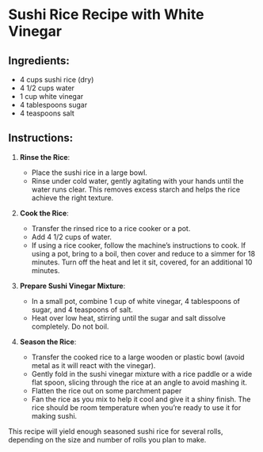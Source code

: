# Sushi Rice Recipe with White Vinegar

## Ingredients:
- 4 cups sushi rice (dry)
- 4 1/2 cups water
- 1 cup white vinegar
- 4 tablespoons sugar
- 4 teaspoons salt

## Instructions:

1. **Rinse the Rice**:
   - Place the sushi rice in a large bowl.
   - Rinse under cold water, gently agitating with your hands until the water runs clear. This removes excess starch and helps the rice achieve the right texture.

2. **Cook the Rice**:
   - Transfer the rinsed rice to a rice cooker or a pot.
   - Add 4 1/2 cups of water.
   - If using a rice cooker, follow the machine’s instructions to cook. If using a pot, bring to a boil, then cover and reduce to a simmer for 18 minutes. Turn off the heat and let it sit, covered, for an additional 10 minutes.

3. **Prepare Sushi Vinegar Mixture**:
   - In a small pot, combine 1 cup of white vinegar, 4 tablespoons of sugar, and 4 teaspoons of salt.
   - Heat over low heat, stirring until the sugar and salt dissolve completely. Do not boil.

4. **Season the Rice**:
   - Transfer the cooked rice to a large wooden or plastic bowl (avoid metal as it will react with the vinegar).
   - Gently fold in the sushi vinegar mixture with a rice paddle or a wide flat spoon, slicing through the rice at an angle to avoid mashing it.
   - Flatten the rice out on some parchment paper
   - Fan the rice as you mix to help it cool and give it a shiny finish. The rice should be room temperature when you’re ready to use it for making sushi.

This recipe will yield enough seasoned sushi rice for several rolls, depending on the size and number of rolls you plan to make.
